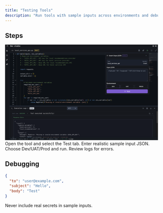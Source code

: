 ```yaml
---
title: "Testing Tools"
description: "Run tools with sample inputs across environments and debug failures."
---
```


## Steps

<Frame>
  <img src="/images/test.png" alt="testing-tools" />
</Frame>

<Steps>
  <Step title="Open Test panel">
    Open the tool and select the Test tab.
  </Step>
  <Step title="Provide input">
    Enter realistic sample input JSON.
  </Step>
  <Step title="Run in environment">
    Choose Dev/UAT/Prod and run. Review logs for errors.
  </Step>
</Steps>

## Debugging

```json Example Input
{
  "to": "user@example.com",
  "subject": "Hello",
  "body": "Test"
}
```

<Warning>
  Never include real secrets in sample inputs.
</Warning>
